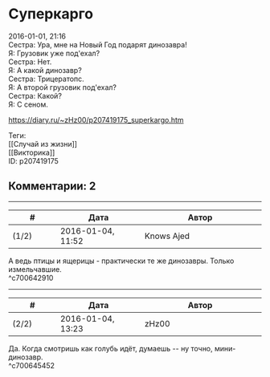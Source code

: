 Суперкарго
==========

  
2016-01-01, 21:16  
 Сестра: Ура, мне на Новый Год подарят динозавра!   
 Я: Грузовик уже под'ехал?   
 Сестра: Нет.   
 Я: А какой динозавр?   
 Сестра: Трицератопс.   
 Я: А второй грузовик под'ехал?   
 Сестра: Какой?   
 Я: С сеном.   
  
<https://diary.ru/~zHz00/p207419175_superkargo.htm>  
  
Теги:  
[[Случай из жизни]]  
[[Викторика]]  
ID: p207419175  


Комментарии: 2
--------------

  


---



|         #         |              Дата              |                     Автор                     |           ID           |
| --- | --- | --- | --- |
| (1/2) | 2016-01-04, 11:52 | Knows Ajed | c700642910 |

  
 А ведь птицы и ящерицы - практически те же динозавры. Только измельчавшие.   
 ^c700642910

---



|         #         |              Дата              |                     Автор                     |           ID           |
| --- | --- | --- | --- |
| (2/2) | 2016-01-04, 13:23 | zHz00 | c700645452 |

  
 Да. Когда смотришь как голубь идёт, думаешь -- ну точно, мини-динозавр.   
 ^c700645452